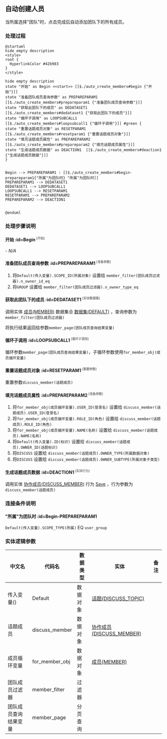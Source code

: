 ## 自动创建人员 <!-- {docsify-ignore-all} -->

   当所属选择"团队"时，点击完成后自动添加团队下的所有成员。

### 处理过程

```plantuml
@startuml
hide empty description
<style>
root {
  HyperlinkColor #42b983
}
</style>

hide empty description
state "开始" as Begin <<start>> [[$./auto_create_members#begin {"开始"}]]
state "准备团队成员查询参数" as PREPAREPARAM1  [[$./auto_create_members#prepareparam1 {"准备团队成员查询参数"}]]
state "获取此团队下的成员" as DEDATASET1  [[$./auto_create_members#dedataset1 {"获取此团队下的成员"}]]
state "循环子调用" as LOOPSUBCALL1  [[$./auto_create_members#loopsubcall1 {"循环子调用"}]] #green {
state "重置话题成员对象" as RESETPARAM1  [[$./auto_create_members#resetparam1 {"重置话题成员对象"}]]
state "填充话题成员属性" as PREPAREPARAM2  [[$./auto_create_members#prepareparam2 {"填充话题成员属性"}]]
state "生成话题成员数据" as DEACTION1  [[$./auto_create_members#deaction1 {"生成话题成员数据"}]]
}


Begin --> PREPAREPARAM1 : [[$./auto_create_members#begin-prepareparam1{"所属"为团队时} "所属"为团队时]]
PREPAREPARAM1 --> DEDATASET1
DEDATASET1 --> LOOPSUBCALL1
LOOPSUBCALL1 --> RESETPARAM1
RESETPARAM1 --> PREPAREPARAM2
PREPAREPARAM2 --> DEACTION1


@enduml
```


### 处理步骤说明

#### 开始 :id=Begin<sup class="footnote-symbol"> <font color=gray size=1>[开始]</font></sup>



*- N/A*
#### 准备团队成员查询参数 :id=PREPAREPARAM1<sup class="footnote-symbol"> <font color=gray size=1>[准备参数]</font></sup>



1. 将`Default(传入变量).SCOPE_ID(所属对象)` 设置给  `member_filter(团队成员过滤器).n_owner_id_eq`
2. 将`GROUP` 设置给  `member_filter(团队成员过滤器).n_owner_type_eq`

#### 获取此团队下的成员 :id=DEDATASET1<sup class="footnote-symbol"> <font color=gray size=1>[实体数据集]</font></sup>



调用实体 [成员(MEMBER)](module/Base/member.md) 数据集合 [数据集(DEFAULT)](module/Base/member#数据集合) ，查询参数为`member_filter(团队成员过滤器)`

将执行结果返回给参数`member_page(团队成员查询结果变量)`

#### 循环子调用 :id=LOOPSUBCALL1<sup class="footnote-symbol"> <font color=gray size=1>[循环子调用]</font></sup>



循环参数`member_page(团队成员查询结果变量)`，子循环参数使用`for_member_obj(成员循环变量)`
#### 重置话题成员对象 :id=RESETPARAM1<sup class="footnote-symbol"> <font color=gray size=1>[重置参数]</font></sup>



重置参数```discuss_member(话题成员)```
#### 填充话题成员属性 :id=PREPAREPARAM2<sup class="footnote-symbol"> <font color=gray size=1>[准备参数]</font></sup>



1. 将`for_member_obj(成员循环变量).USER_ID(登录名)` 设置给  `discuss_member(话题成员).USER_ID(登录名)`
2. 将`for_member_obj(成员循环变量).ROLE_ID(角色)` 设置给  `discuss_member(话题成员).ROLE_ID(角色)`
3. 将`for_member_obj(成员循环变量).NAME(名称)` 设置给  `discuss_member(话题成员).NAME(名称)`
4. 将`Default(传入变量).ID(标识)` 设置给  `discuss_member(话题成员).OWNER_ID(话题标识)`
5. 将`DISCUSS` 设置给  `discuss_member(话题成员).OWNER_TYPE(所属数据对象)`
6. 将`DISCUSS` 设置给  `discuss_member(话题成员).OWNER_SUBTYPE(所属对象子类型)`

#### 生成话题成员数据 :id=DEACTION1<sup class="footnote-symbol"> <font color=gray size=1>[实体行为]</font></sup>



调用实体 [协作成员(DISCUSS_MEMBER)](module/Team/discuss_member.md) 行为 [Save](module/Team/discuss_member#行为) ，行为参数为`discuss_member(话题成员)`


### 连接条件说明
#### "所属"为团队时 :id=Begin-PREPAREPARAM1

`Default(传入变量).SCOPE_TYPE(所属)` EQ `user_group`


### 实体逻辑参数

|    中文名   |    代码名    |  数据类型    |  实体   |备注 |
| --------| --------| -------- | -------- | --------   |
|传入变量(<i class="fa fa-check"/></i>)|Default|数据对象|[话题(DISCUSS_TOPIC)](module/Team/discuss_topic.md)||
|话题成员|discuss_member|数据对象|[协作成员(DISCUSS_MEMBER)](module/Team/discuss_member.md)||
|成员循环变量|for_member_obj|数据对象|[成员(MEMBER)](module/Base/member.md)||
|团队成员过滤器|member_filter|过滤器|||
|团队成员查询结果变量|member_page|分页查询|||

